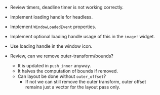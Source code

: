 * Review timers, deadline timer is not working correctly.

* Implement loading handle for headless.
* Implement `WindowLoadedEvent` properties.

* Implement optional loading handle usage of this in the `image!` widget.
* Use loading handle in the window icon.


* Review, can we remove outer-transform/bounds?
    - It is updated in `push_inner` anyway.
    - It halves the computation of bounds if removed.
    - Can layout be done without `outer_offset`?
        - If not we can still remove the outer transform, outer offset remains just a vector for the layout pass only.